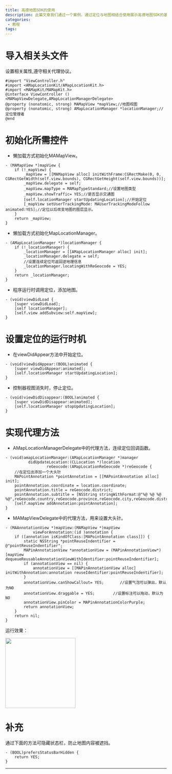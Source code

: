 ```yaml
---
title: 高德地图SDK的使用
description: 此篇文章我们通过一个案例，通过定位与地图相结合使用展示高德地图SDK的基本效果。
categories:
 - 教程
tags:
---
```






# 导入相关头文件

设置相关属性,遵守相关代理协议。

```objc
#import "ViewController.h"
#import <AMapLocationKit/AMapLocationKit.h>
#import <MAMapKit/MAMapKit.h>
@interface ViewController ()<MAMapViewDelegate,AMapLocationManagerDelegate>
@property (nonatomic, strong) MAMapView *mapView;//地图视图
@property (nonatomic, strong) AMapLocationManager *locationManager;//定位管理者
@end
```

# 初始化所需控件

* 懒加载方式初始化MAMapView。

```objc
- (MAMapView *)mapView {
    if (!_mapView) {
        _mapView = [[MAMapView alloc] initWithFrame:CGRectMake(0, 0, CGRectGetWidth(self.view.bounds), CGRectGetHeight(self.view.bounds))];
        _mapView.delegate = self;
        _mapView.mapType = MAMapTypeStandard;//设置地图类型
        _mapView.showTraffic= YES;//是否显示交通图
        [self.locationManager startUpdatingLocation];//开始定位
        [_mapView setUserTrackingMode: MAUserTrackingModeFollow animated:YES];//定位以后改变地图的图层显示。
    }
    return _mapView;
}
```

* 懒加载方式初始化MapLocationManager。

```objc
- (AMapLocationManager *)locationManager {
    if (!_locationManager) {
        _locationManager = [[AMapLocationManager alloc] init];
        _locationManager.delegate = self;
        //设置连续定位可返回逆地理信息
        _locationManager.locatingWithReGeocode = YES;
    }
    return _locationManager;
}
```

* 程序运行时调用定位，添加地图。

```objc
- (void)viewDidLoad {
    [super viewDidLoad];
    [self locationManager];
    [self.view addSubview:self.mapView];
}
```

# 设置定位的运行时机

* 在viewDidAppear方法中开始定位。

```objc
- (void)viewDidAppear:(BOOL)animated {
    [super viewDidAppear:animated];
    [self.locationManager startUpdatingLocation];  
}
```

* 控制器视图消失时，停止定位。

```objc
- (void)viewDidDisappear:(BOOL)animated {
    [super viewDidDisappear:animated];
    [self.locationManager stopUpdatingLocation];
}
```

# 实现代理方法

* AMapLocationManagerDelegate中的代理方法，连续定位回调函数。

```objc
- (void)amapLocationManager:(AMapLocationManager *)manager 
          didUpdateLocation:(CLLocation *)location 
                  reGeocode:(AMapLocationReGeocode *)reGeocode {
    //在定位出添加一个大头针
    MAPointAnnotation *pointAnnotation = [[MAPointAnnotation alloc] init];
    pointAnnotation.coordinate = location.coordinate;
    pointAnnotation.title = reGeocode.district;
    pointAnnotation.subtitle = [NSString stringWithFormat:@"%@ %@ %@ %@",reGeocode.country,reGeocode.province,reGeocode.city,reGeocode.district];
    [self.mapView addAnnotation:pointAnnotation];
}
```

* MAMapViewDelegate中的代理方法，用来设置大头针。

```objc
- (MAAnnotationView *)mapView:(MAMapView *)mapView 
            viewForAnnotation:(id )annotation {
    if ([annotation isKindOfClass:[MAPointAnnotation class]]) {
        static NSString *pointReuseIndentifier = @"pointReuseIndentifier";
        MAPinAnnotationView *annotationView = (MAPinAnnotationView*)[mapView dequeueReusableAnnotationViewWithIdentifier:pointReuseIndentifier];
        if (annotationView == nil) {
            annotationView = [[MAPinAnnotationView alloc] initWithAnnotation:annotation reuseIdentifier:pointReuseIndentifier];
        }
        annotationView.canShowCallout= YES;       //设置气泡可以弹出，默认为NO
        annotationView.draggable = YES;        //设置标注可以拖动，默认为NO
        annotationView.pinColor = MAPinAnnotationColorPurple;
        return annotationView;
    }
    return nil;
}
```

运行效果：

<img src="http://7xta2c.com1.z0.glb.clouddn.com/99ios/1481506910586.png" width="219"/>

# 补充

通过下面的方法可隐藏状态栏，防止地图内容被遮挡。

```objc
- (BOOL)prefersStatusBarHidden {
    return YES;
}
```

---

